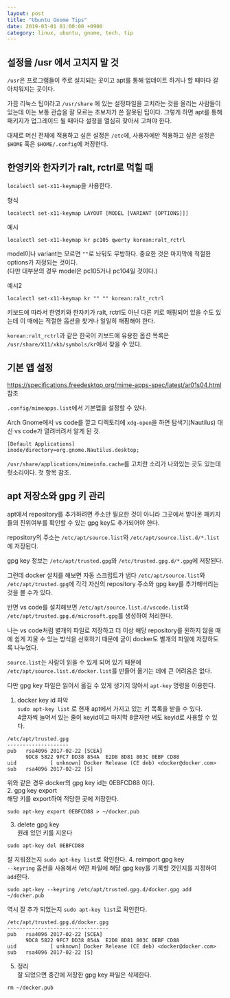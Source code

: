 ```yaml
---
layout: post
title: "Ubuntu Gnome Tips"
date: 2019-03-01 01:00:00 +0900
category: linux, ubuntu, gnome, tech, tip
---
```


## 설정을 /usr 에서 고치지 말 것

`/usr`은 프로그램들이 주로 설치되는 곳이고 apt를 통해 업데이트 하거나 할 때마다 갈아치워지는 곳이다.

가끔 리눅스 팁이라고 `/usr/share` 에 있는 설정파일을 고치라는 것을 올리는 사람들이 있는데 이는 보통 관습을 잘 모르는 초보자가 쓴 잘못된 팁이다. 그렇게 하면 apt를 통해 패키지가 업그레이드 될 때마다 설정을 열심히 찾아서 고쳐야 한다.

대체로 머신 전체에 적용하고 싶은 설정은 `/etc`에, 사용자에만 적용하고 싶은 설정은 `$HOME` 혹은 `$HOME/.config`에 저장한다.

## 한영키와 한자키가 ralt, rctrl로 먹힐 때

`localectl set-x11-keymap`을 사용한다.

형식
```
localectl set-x11-keymap LAYOUT [MODEL [VARIANT [OPTIONS]]]
```

예시
```
localectl set-x11-keymap kr pc105 qwerty korean:ralt_rctrl
```

model이나 variant는 모르면 `""`로 놔둬도 무방하다. 중요한 것은 마지막에 적절한 options가 지정되는 것이다.  
(다만 대부분의 경우 model은 pc105거나 pc104일 것이다.)

예시2
```
localectl set-x11-keymap kr "" "" korean:ralt_rctrl
```

키보드에 따라서 한영키와 한자키가 ralt, rctrl도 아닌 다른 키로 매핑되어 있을 수도 있는데 이 때에는 적절한 옵션을 찾거나 일일히 매핑해야 한다.

`korean:ralt_rctrl`과 같은 한국어 키보드에 유용한 옵션 목록은 `/usr/share/X11/xkb/symbols/kr`에서 찾을 수 있다.

## 기본 앱 설정

https://specifications.freedesktop.org/mime-apps-spec/latest/ar01s04.html 참조

`.config/mimeapps.list`에서 기본앱을 설정할 수 있다.

Arch Gnome에서 vs code를 깔고 디렉토리에 `xdg-open`을 하면 탐색기(Nautilus) 대신 vs code가 열려버려서 알게 된 것.

```
[Default Applications]
inode/directory=org.gnome.Nautilus.desktop;
```

`/usr/share/applications/mimeinfo.cache`를 고치란 소리가 나와있는 곳도 있는데 헛소리이다. 첫 항목 참조.

## apt 저장소와 gpg 키 관리

apt에서 repository를 추가하려면 주소만 필요한 것이 아니라 그곳에서 받아온 패키지들의 진위여부를 확인할 수 있는 gpg key도 추가되어야 한다.

repository의 주소는 `/etc/apt/source.list`와 `/etc/apt/source.list.d/*.list`에 저장된다.

gpg key 정보는 `/etc/apt/trusted.gpg`와 `/etc/trusted.gpg.d/*.gpg`에 저장된다.

그런데 docker 설치를 해보면 자동 스크립트가 냅다 `/etc/apt/source.list`와 `/etc/apt/trusted.gpg`에 각각 자신의 repository 주소와 gpg key를 추가해버리는 것을 볼 수가 있다.

반면 vs code를 설치해보면 `/etc/apt/source.list.d/vscode.list`와 `/etc/apt/trusted.gpg.d/microsoft.gpg`를 생성하여 처리한다.

나는 vs code처럼 별개의 파일로 저장하고 더 이상 해당 repository를 원하지 않을 때에 쉽게 지울 수 있는 방식을 선호하기 때문에 굳이 docker도 별개의 파일에 저장하도록 나누었다.

`source.list`는 사람이 읽을 수 있게 되어 있기 때문에 `/etc/apt/source.list.d/docker.list`를 만들어 옮기는 데에 큰 어려움은 없다.

다만 gpg key 파일은 읽어서 옮길 수 있게 생기지 않아서 `apt-key` 명령을 이용한다.

1. docker key id 파악  
  `sudo apt-key list` 로 현재 apt에서 가지고 있는 키 목록을 받을 수 있다.  
  4글자씩 늘어서 있는 줄이 keyid이고 마지막 8글자만 써도 keyid로 사용할 수 있다.
  ```
  /etc/apt/trusted.gpg
  --------------------
  pub   rsa4096 2017-02-22 [SCEA]
        9DC8 5822 9FC7 DD38 854A  E2D8 8D81 803C 0EBF CD88
  uid           [ unknown] Docker Release (CE deb) <docker@docker.com>
  sub   rsa4096 2017-02-22 [S]
  ```
  위와 같은 경우 docker의 gpg key id는 0EBFCD88 이다.  
2. gpg key export  
  해당 키를 export하여 적당한 곳에 저장한다.
  ```
  sudo apt-key export 0EBFCD88 > ~/docker.pub
  ```
3. delete gpg key  
  원래 있던 키를 지운다
  ```
  sudo apt-key del 0EBFCD88
  ```
  잘 지워졌는지 `sudo apt-key list`로 확인한다.
4. reimport gpg key  
  `--keyring` 옵션을 사용해서 어떤 파일에 해당 gpg key를 기록할 것인지를 지정하여 `add`한다.
  ```
  sudo apt-key --keyring /etc/apt/trusted.gpg.d/docker.gpg add ~/docker.pub
  ```
  역시 잘 추가 되었는지 `sudo apt-key list`로 확인한다.
  ```
  /etc/apt/trusted.gpg.d/docker.gpg
  ---------------------------------
  pub   rsa4096 2017-02-22 [SCEA]
        9DC8 5822 9FC7 DD38 854A  E2D8 8D81 803C 0EBF CD88
  uid           [ unknown] Docker Release (CE deb) <docker@docker.com>
  sub   rsa4096 2017-02-22 [S]
  ```
5. 정리  
  잘 되었으면 중간에 저장한 gpg key 파일은 삭제한다.
  ```
  rm ~/docker.pub
  ```
